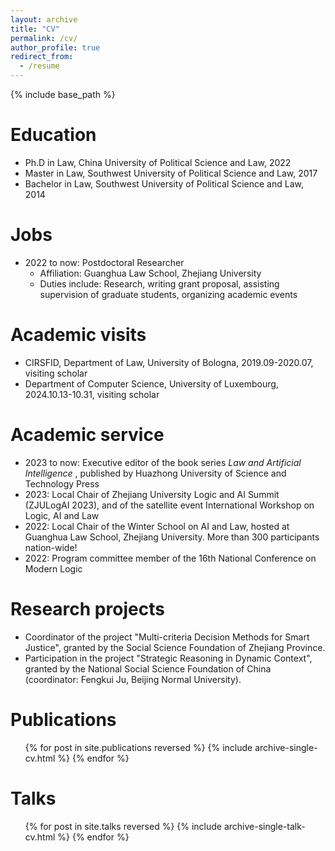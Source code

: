 ```yaml
---
layout: archive
title: "CV"
permalink: /cv/
author_profile: true
redirect_from:
  - /resume
---
```


{% include base_path %}

Education
======
* Ph.D in Law, China University of Political Science and Law, 2022
* Master in Law, Southwest University of Political Science and Law, 2017
* Bachelor in Law, Southwest University of Political Science and Law, 2014


Jobs
======
* 2022 to now: Postdoctoral Researcher
  * Affiliation: Guanghua Law School, Zhejiang University
  * Duties include: Research, writing grant proposal, assisting supervision of graduate students, organizing academic events


Academic visits
======
* CIRSFID, Department of Law, University of Bologna, 2019.09-2020.07, visiting scholar
* Department of Computer Science, University of Luxembourg, 2024.10.13-10.31, visiting scholar


Academic service
======
* 2023 to now: Executive editor of the book series <i> Law and Artificial Intelligence </i>, published by Huazhong University of Science and Technology Press
* 2023: Local Chair of Zhejiang University Logic and AI Summit (ZJULogAI 2023), and of the satellite event International Workshop on Logic, AI and Law
* 2022: Local Chair of the Winter School on AI and Law, hosted at Guanghua Law School, Zhejiang University. More than 300 participants nation-wide!
* 2022: Program committee member of the 16th National Conference on Modern Logic


Research projects
======
* Coordinator of the project "Multi-criteria Decision Methods for Smart Justice", granted by the Social Science Foundation of Zhejiang Province.
* Participation in the project "Strategic Reasoning in Dynamic Context", granted by the National Social Science Foundation of China (coordinator: Fengkui Ju, Beijing Normal University).


Publications
======
  <ul>{% for post in site.publications reversed %}
    {% include archive-single-cv.html %}
  {% endfor %}</ul>

  
Talks
======
  <ul>{% for post in site.talks reversed %}
    {% include archive-single-talk-cv.html  %}
  {% endfor %}</ul>
  


